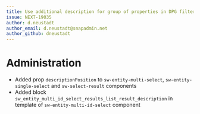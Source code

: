 ```yaml
---
title: Use additional description for group of properties in DPG filter
issue: NEXT-19035
author: d.neustadt
author_email: d.neustadt@snapadmin.net 
author_github: dneustadt
---
```

# Administration
* Added prop `descriptionPosition` to `sw-entity-multi-select`, `sw-entity-single-select` and `sw-select-result` components
* Added block `sw_entity_multi_id_select_results_list_result_description` in template of `sw-entity-multi-id-select` component

